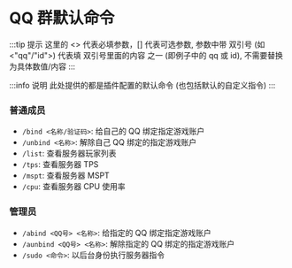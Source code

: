 # QQ 群默认命令

:::tip 提示
这里的 <> 代表必填参数，[] 代表可选参数, 参数中带 双引号 (如 <"qq"/"id">) 代表填 双引号里面的内容 之一 (即例子中的 qq 或 id), 不需要替换为具体数值/内容
:::

:::info 说明
此处提供的都是插件配置的默认命令 (也包括默认的自定义指令)
:::

### 普通成员

- `/bind <名称/验证码>`: 给自己的 QQ 绑定指定游戏账户
- `/unbind <名称>`: 解除自己 QQ 绑定的指定游戏账户
- `/list`: 查看服务器玩家列表
- `/tps`: 查看服务器 TPS
- `/mspt`: 查看服务器 MSPT
- `/cpu`: 查看服务器 CPU 使用率

### 管理员

- `/abind <QQ号> <名称>`: 给指定的 QQ 绑定指定游戏账户
- `/aunbind <QQ号> <名称>`: 解除指定的 QQ 绑定的指定游戏账户
- `/sudo <命令>`: 以后台身份执行服务器指令